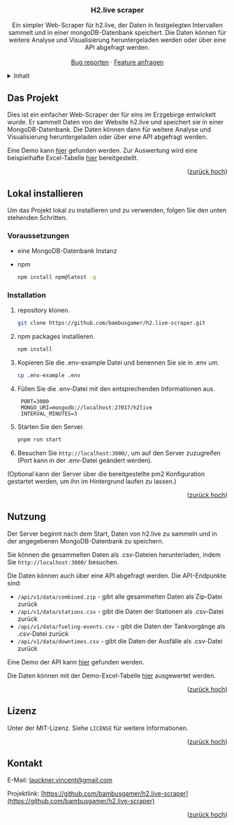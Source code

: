 <a name="readme-top"></a>


<br />
<div align="center">
<h3 align="center">H2.live scraper</h3>

  <p align="center">
    Ein simpler Web-Scraper für h2.live, der Daten in festgelegten Intervallen sammelt und in einer mongoDB-Datenbank speichert.
    Die Daten können für weitere Analyse und Visualisierung heruntergeladen werden oder über eine API abgefragt werden.
    <br />
    <br />
    <a href="https://github.com/bambusgamer/h2.live-scraper/issues">Bug reporten</a>
    ·
    <a href="https://github.com/bambusgamer/h2.live-scraper/issues">Feature anfragen</a>
  </p>
</div>


<!-- TABLE OF CONTENTS -->
<details>
  <summary>Inhalt</summary>
  <ol>
    <li>
      <a href="#das-projekt">Das Projekt</a>
    </li>
    <li>
      <a href="#lokal-installieren">Lokal installieren</a>
      <ul>
        <li><a href="#voraussetzungen">Voraussetzungen</a></li>
        <li><a href="#installation">Installation</a></li>
      </ul>
    </li>
    <li><a href="#nutzung">Nutzung</a></li>
    <li><a href="#lizenz">Lizenz</a></li>
    <li><a href="#kontakt">Kontakt</a></li>
  </ol>
</details>


<!-- ABOUT THE PROJECT -->
## Das Projekt

Dies ist ein einfacher Web-Scraper der für eins im Erzgebirge entwickelt wurde. Er sammelt Daten von der Website h2.live und speichert sie in einer MongoDB-Datenbank. 
Die Daten können dann für weitere Analyse und Visualisierung heruntergeladen oder über eine API abgefragt werden.

Eine Demo kann [hier](https://hopium.funkloch.net/) gefunden werden.
Zur Auswertung wird eine beispielhafte Excel-Tabelle [hier](https://github.com/bambusgamer/h2.live-scraper/blob/main/analyse.xlsx) bereitgestellt.

<p align="right">(<a href="#readme-top">zurück hoch</a>)</p>


<!-- GETTING STARTED -->
## Lokal installieren

Um das Projekt lokal zu installieren und zu verwenden, folgen Sie den unten stehenden Schritten.

### Voraussetzungen

* eine MongoDB-Datenbank Instanz
* npm

  ```sh
  npm install npm@latest -g
  ```

### Installation

1. repository klonen.
   ```sh
   git clone https://github.com/bambusgamer/h2.live-scraper.git
   ```
2. npm packages installieren.
   ```sh
   npm install
   ```
3. Kopieren Sie die .env-example Datei und benennen Sie sie in .env um.
   ```sh
   cp .env-example .env
   ```
4. Füllen Sie die .env-Datei mit den entsprechenden Informationen aus.
   ```JS
    PORT=3000
    MONGO_URI=mongodb://localhost:27017/h2live
    INTERVAL_MINUTES=3
    ```
5. Starten Sie den Server.
   ```sh
   pnpm run start
   ```
6. Besuchen Sie `http://localhost:3000/`, um auf den Server zuzugreifen (Port kann in der .env-Datei geändert werden).

(Optional kann der Server über die bereitgestellte pm2 Konfiguration gestartet werden, um ihn im Hintergrund laufen zu lassen.)

<p align="right">(<a href="#readme-top">zurück hoch</a>)</p>


<!-- NUTZUNG EXAMPLES -->
## Nutzung

Der Server beginnt nach dem Start, Daten von h2.live zu sammeln und in der angegebenen MongoDB-Datenbank zu speichern.

Sie können die gesammelten Daten als .csv-Dateien herunterladen, indem Sie `http://localhost:3000/` besuchen.

Die Daten können auch über eine API abgefragt werden. Die API-Endpunkte sind:

* `/api/v1/data/combined.zip` - gibt alle gesammelten Daten als Zip-Datei zurück
* `/api/v1/data/stations.csv` - gibt die Daten der Stationen als .csv-Datei zurück
* `/api/v1/data/fueling-events.csv` - gibt die Daten der Tankvorgänge als .csv-Datei zurück
* `/api/v1/data/downtimes.csv` - gibt die Daten der Ausfälle als .csv-Datei zurück

Eine Demo der API kann [hier](https://hopium.funkloch.net/) gefunden werden.

Die Daten können mit der Demo-Excel-Tabelle [hier](https://github.com/bambusgamer/h2.live-scraper/blob/main/analyse.xlsx) ausgewertet werden.

<p align="right">(<a href="#readme-top">zurück hoch</a>)</p>


<!-- LICENSE -->
## Lizenz

Unter der MIT-Lizenz. Siehe `LICENSE` für weitere Informationen.

<p align="right">(<a href="#readme-top">zurück hoch</a>)</p>


<!-- CONTACT -->
## Kontakt

E-Mail: lauckner.vincent@gmail.com

Projektlink: [https://github.com/bambusgamer/h2.live-scraper](https://github.com/bambusgamer/h2.live-scraper)

<p align="right">(<a href="#readme-top">zurück hoch</a>)</p>

